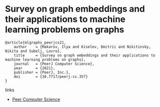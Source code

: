 # Survey on graph embeddings and their applications to machine learning problems on graphs

```
@article{mlgraphs_peerjcs21,
	author    = {Makarov, Ilya and Kiselev, Dmitrii and Nikitinsky, Nikita and Subelj, Lovro},
	title     = {Survey on graph embeddings and their applications to machine learning problems on graphs},
	journal   = {PeerJ Computer Science},
	year      = {2021},
	publisher = {PeerJ, Inc.},
	doi       = {10.7717/peerj-cs.357}
}
```

links
- [Peer Computer Science](https://peerj.com/articles/cs-357/)